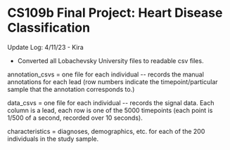 # CS109b Final Project: Heart Disease Classification


Update Log:
4/11/23 - Kira
- Converted all Lobachevsky University files to readable csv files.

annotation_csvs = one file for each individual -- records the manual annotations for each lead (row numbers indicate the timepoint/particular sample that the annotation corresponds to.)

data_csvs = one file for each individual -- records the signal data. Each column is a lead, each row is one of the 5000 timepoints (each point is 1/500 of a second, recorded over 10 seconds).

characteristics = diagnoses, demographics, etc. for each of the 200 individuals in the study sample.
